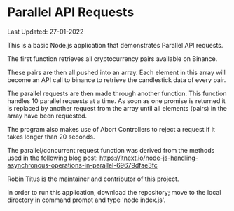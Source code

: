 # Parallel API Requests

Last Updated: 27-01-2022

This is a basic Node.js application that demonstrates Parallel API requests.

The first function retrieves all cryptocurrency pairs available on Binance.
 
These pairs are then all pushed into an array. Each element in this array will become an API call to binance to retrieve the candlestick data of every pair.

The parallel requests are then made through another function. This function handles 10 parallel requests at a time. As soon as one promise is returned it is replaced by another request from the array until all elements (pairs) in the array have been requested.

The program also makes use of Abort Controllers to reject a request if it takes longer than 20 seconds.

The parallel/concurrent request function was derived from the methods used in the following blog post: https://itnext.io/node-js-handling-asynchronous-operations-in-parallel-69679dfae3fc

Robin Titus is the maintainer and contributor of this project.

In order to run this application, download the repository; move to the local directory in command prompt and type 'node index.js'.
